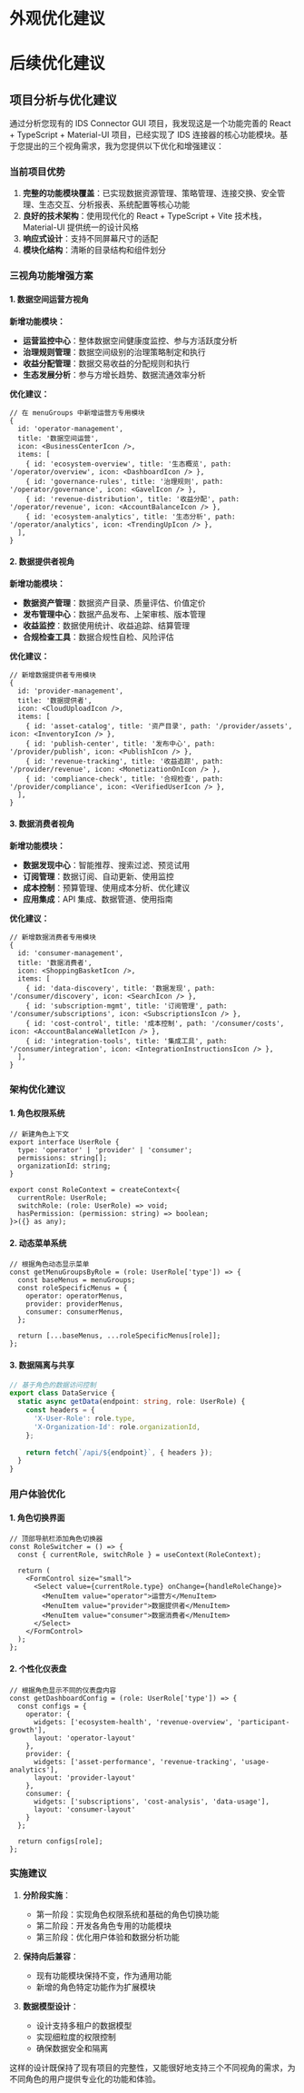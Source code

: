 # 外观优化建议



# 后续优化建议          
## 项目分析与优化建议

通过分析您现有的 IDS Connector GUI 项目，我发现这是一个功能完善的 React + TypeScript + Material-UI 项目，已经实现了 IDS 连接器的核心功能模块。基于您提出的三个视角需求，我为您提供以下优化和增强建议：

### 当前项目优势

1. **完整的功能模块覆盖**：已实现数据资源管理、策略管理、连接交换、安全管理、生态交互、分析报表、系统配置等核心功能
2. **良好的技术架构**：使用现代化的 React + TypeScript + Vite 技术栈，Material-UI 提供统一的设计风格
3. **响应式设计**：支持不同屏幕尺寸的适配
4. **模块化结构**：清晰的目录结构和组件划分

### 三视角功能增强方案

#### 1. 数据空间运营方视角

**新增功能模块：**
- **运营监控中心**：整体数据空间健康度监控、参与方活跃度分析
- **治理规则管理**：数据空间级别的治理策略制定和执行
- **收益分配管理**：数据交易收益的分配规则和执行
- **生态发展分析**：参与方增长趋势、数据流通效率分析

**优化建议：**
```typescript:src/layouts/Sidebar.tsx
// 在 menuGroups 中新增运营方专用模块
{
  id: 'operator-management',
  title: '数据空间运营',
  icon: <BusinessCenterIcon />,
  items: [
    { id: 'ecosystem-overview', title: '生态概览', path: '/operator/overview', icon: <DashboardIcon /> },
    { id: 'governance-rules', title: '治理规则', path: '/operator/governance', icon: <GavelIcon /> },
    { id: 'revenue-distribution', title: '收益分配', path: '/operator/revenue', icon: <AccountBalanceIcon /> },
    { id: 'ecosystem-analytics', title: '生态分析', path: '/operator/analytics', icon: <TrendingUpIcon /> },
  ],
}
```

#### 2. 数据提供者视角

**新增功能模块：**
- **数据资产管理**：数据资产目录、质量评估、价值定价
- **发布管理中心**：数据产品发布、上架审核、版本管理
- **收益监控**：数据使用统计、收益追踪、结算管理
- **合规检查工具**：数据合规性自检、风险评估

**优化建议：**
```typescript:src/layouts/Sidebar.tsx
// 新增数据提供者专用模块
{
  id: 'provider-management',
  title: '数据提供者',
  icon: <CloudUploadIcon />,
  items: [
    { id: 'asset-catalog', title: '资产目录', path: '/provider/assets', icon: <InventoryIcon /> },
    { id: 'publish-center', title: '发布中心', path: '/provider/publish', icon: <PublishIcon /> },
    { id: 'revenue-tracking', title: '收益追踪', path: '/provider/revenue', icon: <MonetizationOnIcon /> },
    { id: 'compliance-check', title: '合规检查', path: '/provider/compliance', icon: <VerifiedUserIcon /> },
  ],
}
```

#### 3. 数据消费者视角

**新增功能模块：**
- **数据发现中心**：智能推荐、搜索过滤、预览试用
- **订阅管理**：数据订阅、自动更新、使用监控
- **成本控制**：预算管理、使用成本分析、优化建议
- **应用集成**：API 集成、数据管道、使用指南

**优化建议：**
```typescript:src/layouts/Sidebar.tsx
// 新增数据消费者专用模块
{
  id: 'consumer-management',
  title: '数据消费者',
  icon: <ShoppingBasketIcon />,
  items: [
    { id: 'data-discovery', title: '数据发现', path: '/consumer/discovery', icon: <SearchIcon /> },
    { id: 'subscription-mgmt', title: '订阅管理', path: '/consumer/subscriptions', icon: <SubscriptionsIcon /> },
    { id: 'cost-control', title: '成本控制', path: '/consumer/costs', icon: <AccountBalanceWalletIcon /> },
    { id: 'integration-tools', title: '集成工具', path: '/consumer/integration', icon: <IntegrationInstructionsIcon /> },
  ],
}
```

### 架构优化建议

#### 1. 角色权限系统

```typescript:src/contexts/RoleContext.tsx
// 新建角色上下文
export interface UserRole {
  type: 'operator' | 'provider' | 'consumer';
  permissions: string[];
  organizationId: string;
}

export const RoleContext = createContext<{
  currentRole: UserRole;
  switchRole: (role: UserRole) => void;
  hasPermission: (permission: string) => boolean;
}>({} as any);
```

#### 2. 动态菜单系统

```typescript:src/layouts/Sidebar.tsx
// 根据角色动态显示菜单
const getMenuGroupsByRole = (role: UserRole['type']) => {
  const baseMenus = menuGroups;
  const roleSpecificMenus = {
    operator: operatorMenus,
    provider: providerMenus,
    consumer: consumerMenus,
  };
  
  return [...baseMenus, ...roleSpecificMenus[role]];
};
```

#### 3. 数据隔离与共享

```typescript:src/services/DataService.ts
// 基于角色的数据访问控制
export class DataService {
  static async getData(endpoint: string, role: UserRole) {
    const headers = {
      'X-User-Role': role.type,
      'X-Organization-Id': role.organizationId,
    };
    
    return fetch(`/api/${endpoint}`, { headers });
  }
}
```

### 用户体验优化

#### 1. 角色切换界面

```typescript:src/components/RoleSwitcher.tsx
// 顶部导航栏添加角色切换器
const RoleSwitcher = () => {
  const { currentRole, switchRole } = useContext(RoleContext);
  
  return (
    <FormControl size="small">
      <Select value={currentRole.type} onChange={handleRoleChange}>
        <MenuItem value="operator">运营方</MenuItem>
        <MenuItem value="provider">数据提供者</MenuItem>
        <MenuItem value="consumer">数据消费者</MenuItem>
      </Select>
    </FormControl>
  );
};
```

#### 2. 个性化仪表盘

```typescript:src/pages/Dashboard.tsx
// 根据角色显示不同的仪表盘内容
const getDashboardConfig = (role: UserRole['type']) => {
  const configs = {
    operator: {
      widgets: ['ecosystem-health', 'revenue-overview', 'participant-growth'],
      layout: 'operator-layout'
    },
    provider: {
      widgets: ['asset-performance', 'revenue-tracking', 'usage-analytics'],
      layout: 'provider-layout'
    },
    consumer: {
      widgets: ['subscriptions', 'cost-analysis', 'data-usage'],
      layout: 'consumer-layout'
    }
  };
  
  return configs[role];
};
```

### 实施建议

1. **分阶段实施**：
   - 第一阶段：实现角色权限系统和基础的角色切换功能
   - 第二阶段：开发各角色专用的功能模块
   - 第三阶段：优化用户体验和数据分析功能

2. **保持向后兼容**：
   - 现有功能模块保持不变，作为通用功能
   - 新增的角色特定功能作为扩展模块

3. **数据模型设计**：
   - 设计支持多租户的数据模型
   - 实现细粒度的权限控制
   - 确保数据安全和隔离

这样的设计既保持了现有项目的完整性，又能很好地支持三个不同视角的需求，为不同角色的用户提供专业化的功能和体验。
        